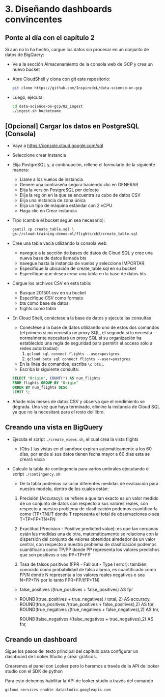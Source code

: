# 3. Diseñando dashboards convincentes

## Ponte al día con el capítulo 2

Si aún no lo ha hecho, cargue los datos sin procesar en un conjunto de
datos de BigQuery:

- Ve a la sección Almacenamiento de la consola web de GCP y crea un nuevo bucket
- Abre CloudShell y clona con git este repositorio:

  ```sh
  git clone https://github.com/InspiredcL/data-science-on-gcp
  ```

- Luego, ejecuta:

  ```sh
  cd data-science-on-gcp/02_ingest
  ./ingest.sh bucketname
  ```

## [Opcional] Cargar los datos en PostgreSQL (Consola)

- Vaya a <https://console.cloud.google.com/sql>
- Seleccione crear instancia
- Elija PostgreSQL y, a continuación, rellene el formulario de la siguiente
  manera:
  - Llame a los vuelos de instancia
  - Genere una contraseña segura haciendo clic en GENERAR
  - Elija la versión PostgreSQL por defecto
  - Elija la región en la que se encuentra su cubo de datos CSV
  - Elija una instancia de zona única
  - Elija un tipo de máquina estándar con 2 vCPU
  - Haga clic en Crear instancia
- Tipo (cambie el bucket según sea necesario):

  ```sh
  gsutil cp create_table.sql \
  gs://cloud-training-demos-ml/flights/ch3/create_table.sql
  ```

- Cree una tabla vacía utilizando la consola web:

  - navegue a la sección de bases de datos de Cloud SQL y cree una nueva
    base de datos llamada bts
  - navegue hasta la instancia de vuelos y seleccione IMPORTAR
  - Especifique la ubicación de create_table.sql en su bucket
  - Especifique que desea crear una tabla en la base de datos bts

- Cargue los archivos CSV en esta tabla:

  - Busque 201501.csv en su bucket
  - Especifique CSV como formato
  - bts como base de datos
  - flights como tabla

- En Cloud Shell, conéctese a la base de datos y ejecute las consultas

  - Conéctese a la base de datos utilizando uno de estos dos comandos
    (el primero si no necesita un proxy SQL, el segundo si lo necesita --
    normalmente necesitará un proxy SQL si su organización ha establecido
    una regla de seguridad para permitir el acceso sólo a redes autorizadas):
    1. `gcloud sql connect flights --user=postgres`.
    2. `gcloud beta sql connect flights --user=postgres`.
  - En la línea de comandos, escriba `\c bts;`.
  - Escriba la siguiente consulta:

  ```SQL
  SELECT "Origin", COUNT(*) AS num_flights
  FROM flights GROUP BY "Origin"
  ORDER BY num_flights DESC
  LIMIT 5;
  ```

- Añade más meses de datos CSV y observa que el rendimiento se degrada.
  Una vez que haya terminado, elimine la instancia de Cloud SQL ya que
  no la necesitará para el resto del libro.

## Creando una vista en BigQuery

- Ejecuta el script `./create_views.sh`, el cual crea la vista flights

  - (Obs.) las vistas en el sandbox expiran automáticamente a los 60 días,
    por ende si sus datos tienen fecha mayor a 60 dias esta se creará vacía

- Calcule la tabla de contingencia para varios umbrales ejecutando el script
  `./contingency.sh`

  - De la tabla podemos calcular diferentes medidas de evaluación para
    nuestro modelo, dentro de los cuales están:

  1. Precisión (Accuracy): se refiere a que tan exacto es un valor medido
     de un conjunto de datos con respecto a sus valores reales, con respecto
     a nuestro problema de clasificación podemos cuantificarla como (TP+TN)/T
     donde T representa el total de observaciones o sea T=TP+FP+TN+FN

  2. Exactitud (Precision - Positive predicted value):
     es que tan cercanas están las medidas una de otra,
     matemáticamente se relaciona con la dispersión del conjunto de valores
     obtenidos alrededor de un valor central, con respecto a nuestro
     problema de clasificación podemos cuantificarla como TP/PP donde PP
     representa los valores predichos que son positivos o sea PP=TP+FP

  3. Tasa de falsos positivos (FPR - Fall out - Type I error):
     también conocido como probabilidad de falsa alarma, es cuantificado
     como FP/N donde N representa a los valores reales negativos o sea
     N=FP+TN por lo tanto FPR=FP/(FP+TN)

  - false_positives /(true_positives + false_positives) AS fpr

  - ROUND((true_positives + true_negatives) / total, 2) AS accuracy,
    ROUND(true_positives /(true_positives + false_positives),2) AS tpr,
    ROUND(true_negatives /(true_negatives + false_negatives),2) AS tnr,

    ROUND(false_negatives /(false_negatives + true_negatives),2) AS fnr,

## Creando un dashboard

Sigue los pasos del texto principal del capítulo para configurar un dashboard
de Looker Studio y crear gráficos.

Crearemos el panel con Looker pero lo haremos a través de la API de looker
studio con el SDK de python

Para esto debemos habilitar la API de looker studio a través del comando

```sh
gcloud services enable datastudio.googleapis.com
```
